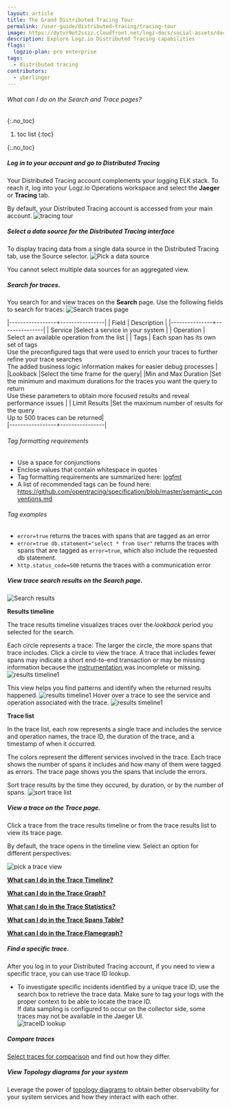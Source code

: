 ```yaml
---
layout: article
title: The Grand Distributed Tracing Tour
permalink: /user-guide/distributed-tracing/tracing-tour
image: https://dytvr9ot2sszz.cloudfront.net/logz-docs/social-assets/docs-social.jpg
description: Explore Logz.io Distributed Tracing capabilities
flags:
  logzio-plan: pro enterprise
tags:
  - distributed tracing
contributors:
  - yberlinger
---
```

###### What can I do on the Search and Trace pages?
{:.no_toc}

1. toc list
{:toc}

{:.no_toc}

<div class="tasklist">

##### Log in to your account and go to Distributed Tracing

Your Distributed Tracing account complements your logging ELK stack. To reach it, log into your Logz.io Operations workspace and select the **Jaeger** or **Tracing** tab.

By default, your Distributed Tracing account is accessed from your main account. 
![tracing tour](https://dytvr9ot2sszz.cloudfront.net/logz-docs/distributed-tracing/tracing_tour-update.png)



##### Select a data source for the Distributed Tracing interface 

To display tracing data from a single data source in the Distributed Tracing tab, use the Source selector. 
![Pick a data source](https://dytvr9ot2sszz.cloudfront.net/logz-docs/distributed-tracing/tracing-data-source.gif)

You cannot select multiple data sources for an aggregated view.

##### Search for traces. 
You search for and view traces on the **Search** page. 
Use the following fields to search for traces: 
![Search traces page](https://dytvr9ot2sszz.cloudfront.net/logz-docs/distributed-tracing/trace-search-fields1.png)


|-----------------+----------------|
| Field | Description  |
|---------------+---------------|
| Service   |Select a service in your system  |
| Operation | Select an available operation from the list        |
| Tags      | Each span has its own set of tags <br>Use the preconfigured tags that were used to enrich your traces to further refine your trace searches<br>The added business logic information makes for easier debug processes |
|Lookback                        |Select the time frame for the query|
|Min and Max Duration  |Set the minimum and maximum durations for the traces you want the query to      return<br> Use these parameters to obtain more focused results and reveal performance issues |
| Limit Results                  |Set the maximum number of results for the query <br>Up to 500 traces can be returned|      
|-----------------+----------------|

    
###### Tag formatting requirements
* Use a space for conjunctions 
* Enclose values that contain whitespace in quotes
* Tag formatting requirements are summarized here: [logfmt <i class="fas fa-external-link-alt"></i>](https://brandur.org/logfmt) 
* A list of recommended tags can be found here: [https://github.com/opentracing/specification/blob/master/semantic_conventions.md <i class="fas fa-external-link-alt"></i>](https://github.com/opentracing/specification/blob/master/semantic_conventions.md)

###### Tag examples

*  `error=true` returns the traces with spans that are tagged as an error
*  `error=true db.statement="select * from User"`  returns the traces with spans that are tagged as `error=true`, which also include the requested db statement.
*  `http.status_code=500` returns the traces with a communication error   

##### View trace search results on the Search page.
![Search results](https://dytvr9ot2sszz.cloudfront.net/logz-docs/distributed-tracing/tracing_search-results.png)

**Results timeline**

The trace results timeline visualizes traces over the *lookback* period you selected for the search. 

Each circle represents a trace: The larger the circle, the more spans that trace includes. Click a circle to view the trace. A trace that includes fewer spans may indicate a short end-to-end transaction or may be missing information because the [instrumentation ](https://app.logz.io/#/distributed-tracing/tracing-instrumentation/) was incomplete or missing. 
![results timeline1](https://dytvr9ot2sszz.cloudfront.net/logz-docs/distributed-tracing/results-timeline1.png)

This view helps you find patterns and identify when the returned results happened.
![results timeline1](https://dytvr9ot2sszz.cloudfront.net/logz-docs/distributed-tracing/results-timeline2.png)
Hover over a trace to see the service and operation associated with the trace. 
![results timeline1](https://dytvr9ot2sszz.cloudfront.net/logz-docs/distributed-tracing/results-timeline3.png)

**Trace list**

In the trace list, each row represents a single trace and includes the service and operation names, the trace ID, the duration of the trace, and a timestamp of when it occurred.

The colors represent the different services involved in the trace. Each trace shows the number of spans it includes and how many of them were tagged as errors. The trace page shows you the spans that include the errors.

Sort trace results by the time they occured, by duration, or by the number of spans. 
![sort trace list](https://dytvr9ot2sszz.cloudfront.net/logz-docs/distributed-tracing/dist_trace-sort_traces.png)

##### View a trace on the Trace page.
Click a trace from the trace results timeline or from the trace results list to view its trace page. 

By default, the trace opens in the timeline view. Select an option for different perspectives: 

![pick a trace view](https://dytvr9ot2sszz.cloudfront.net/logz-docs/distributed-tracing/trace_view_pick-context.png)

**[What can I do in the Trace Timeline?](/user-guide/distributed-tracing/trace-timeline)**

**[What can I do in the Trace Graph?](/user-guide/distributed-tracing/trace-graph)**

**[What can I do in the Trace Statistics?](/user-guide/distributed-tracing/trace-statistics)**

**[What can I do in the Trace Spans Table?](/user-guide/distributed-tracing/trace-spans-table)**

**[What can I do in the Trace Flamegraph?](/user-guide/distributed-tracing/trace-flamegraph)**

<!-- **[What can I do in the Trace JSON?](/user-guide/distributed-tracing/trace-json)** -->

##### Find a specific trace. 
After you log in to your Distributed Tracing account, if you need to view a specific trace, you can use trace ID lookup. <!-- or upload a JSON file. -->
  <!-- ![Look up a trace or load a JSON](https://dytvr9ot2sszz.cloudfront.net/logz-docs/distributed-tracing/dist_trace-panel.png) -->

* To investigate specific incidents identified by a unique trace ID, use the search box to retrieve the trace data.  Make sure to tag your logs with the proper context to be able to locate the trace ID.
  <br>If data sampling is configured to occur on the collector side, some traces may not be available in the Jaeger UI.  
  ![traceID lookup](https://dytvr9ot2sszz.cloudfront.net/logz-docs/distributed-tracing/traceid.png)

<!-- * To upload a JSON file, click or drag a JSON file that contains at least one trace to this area.  _Coming soon!_ -->

##### Compare traces
[Select traces for comparison](/user-guide/distributed-tracing/compare-traces) and find out how they differ.

##### View Topology diagrams for your system
Leverage the power of [topology diagrams](/user-guide/distributed-tracing/topology-system_architecture/) to obtain better observability for your system services and how they interact with each other.
